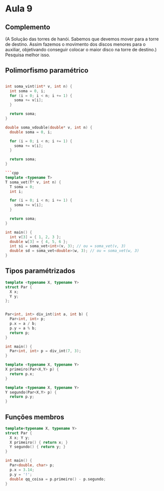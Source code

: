 # Aula 9

## Complemento

(A Solução das torres de hanói. Sabemos que devemos mover para a torre de destino. Assim fazemos o movimento dos discos menores para o auxiliar, objetivando conseguir colocar o maior disco na torre de destino.) Pesquisa melhor isso.

## Polimorfismo paramétrico

```cpp

int soma_vint(int* v, int n) {
  int soma = 0, i;
  for (i = 0; i < n; i += 1) {
    soma += v[i];
  }

  return soma;
}

double soma_vdouble(double* v, int n) {
  double soma = 0, i;

  for (i = 0; i < n; i += 1) {
    soma += v[i];
  }

  return soma;
}

```cpp
template <typename T>
T soma_vet(T* v, int n) {
  T soma = 0;
  int i;

  for (i = 0; i < n; i += 1) {
    soma += v[i];
  }

  return soma;
}

int main() {
  int v[3] = { 1, 2, 3 };
  double w[3] = { 4, 5, 6 };
  int si = soma_vet<int>(v, 3); // ou = soma_vet(v, 3)
  double sd = soma_vet<double>(w, 3); // ou = soma_vet(w, 3)
}
```

## Tipos paramétrizados

```cpp
template <typename X, typename Y>
struct Par {
  X x;
  Y y;
};


Par<int, int> div_int(int a, int b) {
  Par<int, int> p;
  p.x = a / b;
  p.y = a % b;
  return p;
}

int main() {
  Par<int, int> p = div_int(7, 3);
}

template <typename X, typename Y>
X primeiro(Par<X,Y> p) {
  return p.x;
}

template <typename X, typename Y>
Y segundo(Par<X,Y> p) {
  return p.y;
}
```

## Funções membros

```cpp
template<typename X, typename Y>
struct Par {
  X x; Y y;
  X primeiro() { return x; }
  Y segundo() { return y; }
}

int main() {
  Par<double, char> p;
  p.x = 3.14;
  p.y = '!';
  double qq_coisa = p.primeiro() - p.segundo;
}
```

